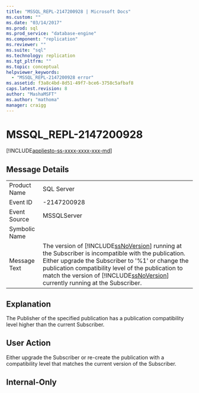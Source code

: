 ```yaml
---
title: "MSSQL_REPL-2147200928 | Microsoft Docs"
ms.custom: ""
ms.date: "03/14/2017"
ms.prod: sql
ms.prod_service: "database-engine"
ms.component: "replication"
ms.reviewer: ""
ms.suite: "sql"
ms.technology: replication
ms.tgt_pltfrm: ""
ms.topic: conceptual
helpviewer_keywords: 
  - "MSSQL_REPL-2147200928 error"
ms.assetid: f3a8c4bd-8d51-49f7-bce6-3758c5afbaf8
caps.latest.revision: 8
author: "MashaMSFT"
ms.author: "mathoma"
manager: craigg
---
```

# MSSQL_REPL-2147200928
[!INCLUDE[appliesto-ss-xxxx-xxxx-xxx-md](../../includes/appliesto-ss-xxxx-xxxx-xxx-md.md)]
    
## Message Details  
  
|||  
|-|-|  
|Product Name|SQL Server|  
|Event ID|-2147200928|  
|Event Source|MSSQLServer|  
|Symbolic Name||  
|Message Text|The version of [!INCLUDE[ssNoVersion](../../includes/ssnoversion-md.md)] running at the Subscriber is incompatible with the publication. Either upgrade the Subscriber to '%1' or change the publication compatibility level of the publication to match the version of [!INCLUDE[ssNoVersion](../../includes/ssnoversion-md.md)] currently running at the Subscriber.|  
  
## Explanation  
 The Publisher of the specified publication has a publication compatibility level higher than the current Subscriber.  
  
## User Action  
 Either upgrade the Subscriber or re-create the publication with a compatibility level that matches the current version of the Subscriber.  
  
## Internal-Only  
  

